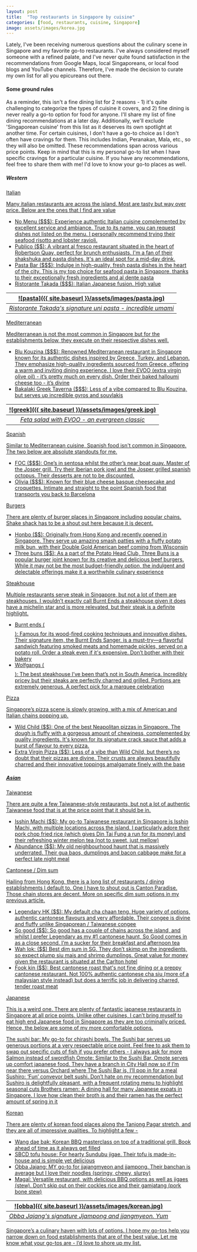 ```yaml
---
layout: post
title:  "Top restaurants in Singapore by cuisine"
categories: [food, restaurants, cuisine, Singapore]
image: assets/images/korea.jpg
---
```

Lately, I've been receiving numerous questions about the culinary scene in Singapore and my favorite go-to restaurants. I've always considered myself someone with a refined palate, and I've never quite found satisfaction in the recommendations from Google Maps, local Singaporeans, or local food blogs and YouTube channels. Therefore, I've made the decision to curate my own list for all you epicureans out there.

#### Some ground rules

As a reminder, this isn't a fine dining list for 2 reasons - 1) it's quite challenging to categorize the types of cuisine it covers, and 2) fine dining is never really a go-to option for food for anyone. I'll share my list of fine dining recommendations at a later day. Additionally, we'll exclude 'Singaporean cuisine' from this list as it deserves its own spotlight at another time. For certain cuisines, I don't have a go-to choice as I don't often have cravings for them. This includes Indian, Peranakan, Mala, etc., so they will also be omitted. These recommendations span across various price points. Keep in mind that this is my personal go-to list when I have specific cravings for a particular cuisine. If you have any recommendations, feel free to share them with me! I'd love to know your go-to places as well.

##### Western

<u>Italian<u>

Many italian restaurants are across the island. Most are tasty but way over price. Below are the ones that I find are value

+ No Menu ($$$): Experience authentic Italian cuisine complemented by excellent service and ambiance. True to its name, you can request dishes not listed on the menu. I personally recommend trying their seafood risotto and lobster ravioli.
+ Publico ($$): A vibrant al fresco restaurant situated in the heart of Robertson Quay, perfect for brunch enthusiasts. I'm a fan of their shakshuka and pasta dishes. It's an ideal spot for a mid-day drink.
+ Pasta Bar ($$$): Indulge in high-quality, fresh pasta dishes in the heart of the city. This is my top choice for seafood pasta in Singapore, thanks to their exceptionally fresh ingredients and al dente pasta
+ Ristorante Takada ($$$): Italian Japanese fusion. High value 

| ![pasta]({{ site.baseurl }}/assets/images/pasta.jpg)
|:--:| 
|  *Ristorante Takada's signature uni pasta - incredible umami*  |

<u>Mediterranean<u>

Mediterranean is not the most common in Singapore but for the establishments below, they execute on their respective dishes well.

+ Blu Kouzina ($$$): Renowned Mediterranean restaurant in Singapore known for its authentic dishes inspired by Greece, Turkey, and Lebanon. They emphasize high-quality ingredients sourced from Greece, offering a warm and inviting dining experience. I love their EVOO (extra virgin olive oil) - it’s pretty much on every dish. Order their baked halloumi cheese too - it’s divine
+ Bakalaki Greek Taverna ($$$): Less of a vibe compared to Blu Kouzina, but serves up incredible gyros and souvlakis

| ![greek]({{ site.baseurl }}/assets/images/greek.jpg)
|:--:| 
|  *Feta salad with EVOO - an evergreen classic*  |

<u>Spanish<u>

Similar to Mediterranean cuisine, Spanish food isn't common in Singapore. The two below are absolute standouts for me.

+ FOC ($$$): One’s in sentosa whilst the other’s near boat quay. Master of the Josper grill. Try their Iberian pork jowl and the Josper grilled spanish octopus. Their desserts are not to be discounted.
+ Olivia ($$$): Known for their blue cheese basque cheesecake and croquettes. Intimate and straight to the point Spanish food that transports you back to Barcelona

<u>Burgers<u>

There are plenty of burger places in Singapore including popular chains. Shake shack has to be a shout out here because it is decent.

+ Honbo ($$): Originally from Hong Kong and recently opened in Singapore. They serve up amazing smash patties with a fluffy potato milk bun, with their Double Gold American beef coming from Wisconsin
+ Three buns ($$): As a part of the Potato Head Club, Three Buns is a popular burger joint known for its creative and delicious beef burgers. While it may not be the most budget-friendly option, the indulgent and delectable offerings make it a worthwhile culinary experience

<u>Steakhouse<u>

Multiple restaurants serve steak in Singapore, but not a lot of them are steakhouses. I wouldn’t exactly call Burnt Ends a steakhouse given it does have a michelin star and is more relevated, but their steak is a definite highlight.

+ Burnt ends ($$$$): Famous for its wood-fired cooking techniques and innovative dishes. Their signature item, the Burnt Ends Sanger, is a must-try—a flavorful sandwich featuring smoked meats and homemade pickles, served on a potato roll. Order a steak even if it's expensive. Don’t bother with their bakery
+ Wolfgangs ($$$$): The best steakhouse I’ve been that’s not in South America. Incredibly pricey but their steaks are perfectly charred and grilled. Portions are extremely generous. A perfect pick for a marquee celebration

<u>Pizza<u>

Singapore’s pizza scene is slowly growing, with a mix of American and Italian chains popping up.

+ Wild Child ($$): One of the best Neapolitan pizzas in Singapore. The dough is fluffy with a gorgeous amount of chewiness, complemented by quality ingredients. It's known for its signature crack sauce that adds a burst of flavour to every pizza.
+ Extra Virgin Pizza ($$): Less of a vibe than Wild Child, but there’s no doubt that their pizzas are divine. Their crusts are always beautifully charred and their innovative toppings amalgamate finely with the base

##### Asian

<u>Taiwanese<u>

There are quite a few Taiwanese-style restaurants, but not a lot of authentic Taiwanese food that is at the price point that it should be in.

+ Isshin Machi ($$): My go-to Taiwanese restaurant in Singapore is Isshin Machi, with multiple locations across the island. I particularly adore their pork chop fried rice (which gives Din Tai Fung a run for its money) and their refreshing winter melon tea (not to sweet, just mellow)
+ Abundance ($$): My old neighbourhood haunt that is massively underrated. Their gua baos, dumplings and bacon cabbage make for a perfect late night meal

<u>Cantonese / Dim sum<u>

Hailing from Hong Kong, there is a long list of restaurants / dining establishments I default to. One I have to shout out is Canton Paradise. Those chain stores are decent. More on specific dim sum options in [my previous article](https://fromhktosg.github.io/dimsum/).

+ Legendary HK ($$): My default cha chaan teng. Huge variety of options, authentic cantonese flavours and very affordable. Their congee is divine and fluffy unlike Singaporean / Taiwanese congee
+ So good ($$): So good has a couple of chains across the island, and whilst I prefer Legendary as my #1 cantonese haunt, So Good comes in as a close second. I’m a sucker for their breakfast and afternoon tea
+ Wah lok: ($$) Best dim sum in SG. They don’t skimp on the ingredients, so expect plump siu mais and shrimp dumplings. Great value for money given the restaurant is situated at the Carlton hotel
+ Fook kin ($$): Best cantonese roast that's not fine dining or a preppy cantonese restaurant. Not 100% authentic cantonese cha siu (more of a malaysian style instead) but does a terrific job in delivering charred, tender roast meat

<u>Japanese<u>

This is a weird one. There are plenty of fantastic japanese restaurants in Singapore at all price points. Unlike other cuisines, I can’t bring myself to eat high end Japanese food in Singapore as they are too criminally priced. Hence, the below are some of my more comfortable options.

The sushi bar: My go-to for chirashi bowls. The Sushi bar serves up generous portions at a very respectable price point. Feel free to ask them to swap out specific cuts of fish if you prefer others - I always ask for more Salmon instead of swordfish
Omote: Similar to the Sushi Bar, Omote serves up comfort japanese food. They have a branch in City Hall now so if I’m near there versus Orchard where The Sushi Bar is, I’ll pop in for a meal
Sushiro: ‘Fun’ conveyor belt sushi. Don’t hate on my recommendation but Sushiro is delightfully pleasant, with a frequent rotating menu to highlight seasonal cuts
Brothers ramen: A dining hall for many Japanese expats in Singapore. I love how clean their broth is and their ramen has the perfect amount of spring in it

<u>Korean<u>

There are plenty of korean food places along the Tanjong Pagar stretch, and they are all of impressive qualities. To highlight a few -

+ Wang dae bak: Korean BBQ masterclass on top of a traditional grill. Book ahead of time as it always get filled
+ SBCD tofu house: For hearty Sundubu jigae. Their tofu is made-in-house and is simple yet delicious
+ Obba Jajang: MY go-to for jjajangmyeon and jjampong. Their banchan is average but I love their noodles (springy, chewy, slurpy)
+ Magal: Versatile restaurant, with delicious BBQ options as well as jigaes (stew). Don’t skip out on their cockles rice and their gamjatang (pork bone stew)

| ![obba]({{ site.baseurl }}/assets/images/korean.jpg)
|:--:| 
|  *Obba Jajang's signature Jjampong and jjangmyeon. Yum*  |

Singapore’s a culinary haven with lots of options. I hope my go-tos help you narrow down on food establishments that are of the best value. Let me know what your go-tos are - I’d love to shore up my list. 
